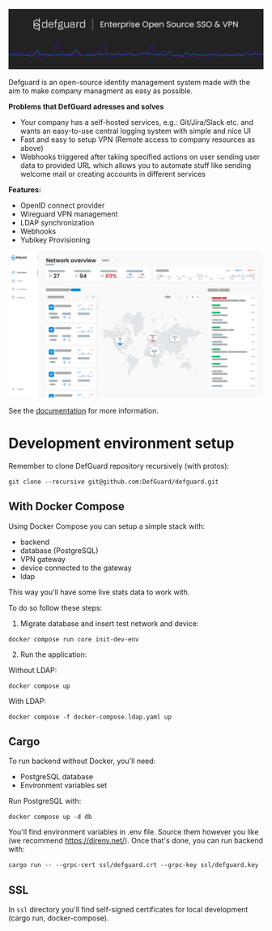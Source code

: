 <p align="center">
    <img src="docs/header.png" alt="defguard">
 </p>

Defguard is an open-source identity management system made with the aim to make company managment as easy as possible.

**Problems that DefGuard adresses and solves**

* Your company has a self-hosted services, e.g.: Git/Jira/Slack etc. and wants an easy-to-use central logging system with simple and nice UI
* Fast and easy to setup VPN (Remote access to company resources as above)
* Webhooks triggered after taking specified actions on user sending user data to provided URL which allows you to automate stuff like sending welcome mail or creating accounts in different services

**Features:**

* OpenID connect provider
* Wireguard VPN management
* LDAP synchronization
* Webhooks
* Yubikey Provisioning

 <p align="center">
    <img src="docs/network-overview.png" alt="defguard">
 </p>

See the [documentation](https://defguard.gitbook.io) for more information.

# Development environment setup

Remember to clone DefGuard repository recursively (with protos):

```
git clone --recursive git@github.com:DefGuard/defguard.git
```

## With Docker Compose

Using Docker Compose you can setup a simple stack with:

* backend
* database (PostgreSQL)
* VPN gateway
* device connected to the gateway
* ldap

This way you'll have some live stats data to work with.

To do so follow these steps:

1. Migrate database and insert test network and device:

```
docker compose run core init-dev-env
```

2. Run the application:

Without LDAP:

```
docker compose up
```

With LDAP:

```
docker compose -f docker-compose.ldap.yaml up
```

## Cargo

To run backend without Docker, you'll need:

* PostgreSQL database
* Environment variables set

Run PostgreSQL with:

```
docker compose up -d db
```

You'll find environment variables in .env file. Source them however you like (we recommend https://direnv.net/).
Once that's done, you can run backend with:

```
cargo run -- --grpc-cert ssl/defguard.crt --grpc-key ssl/defguard.key
```

## SSL

In `ssl` directory you'll find self-signed certificates for local development (cargo run, docker-compose).
